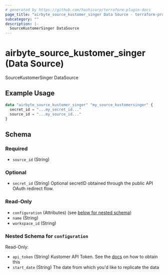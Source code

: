 ```yaml
---
# generated by https://github.com/hashicorp/terraform-plugin-docs
page_title: "airbyte_source_kustomer_singer Data Source - terraform-provider-airbyte"
subcategory: ""
description: |-
  SourceKustomerSinger DataSource
---
```


# airbyte_source_kustomer_singer (Data Source)

SourceKustomerSinger DataSource

## Example Usage

```terraform
data "airbyte_source_kustomer_singer" "my_source_kustomersinger" {
  secret_id = "...my_secret_id..."
  source_id = "...my_source_id..."
}
```

<!-- schema generated by tfplugindocs -->
## Schema

### Required

- `source_id` (String)

### Optional

- `secret_id` (String) Optional secretID obtained through the public API OAuth redirect flow.

### Read-Only

- `configuration` (Attributes) (see [below for nested schema](#nestedatt--configuration))
- `name` (String)
- `workspace_id` (String)

<a id="nestedatt--configuration"></a>
### Nested Schema for `configuration`

Read-Only:

- `api_token` (String) Kustomer API Token. See the <a href="https://developer.kustomer.com/kustomer-api-docs/reference/authentication">docs</a> on how to obtain this
- `start_date` (String) The date from which you'd like to replicate the data


